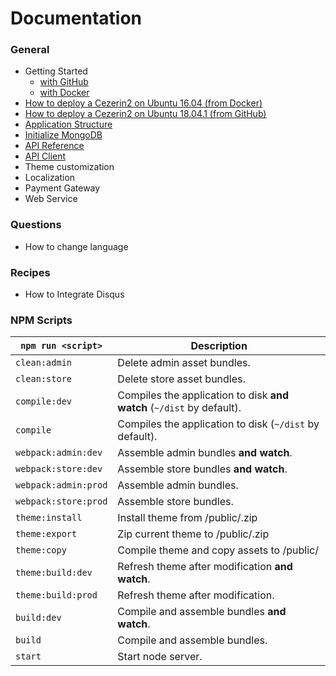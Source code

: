# Documentation

### General
* Getting Started
  - [with GitHub](./using-source-code.md)
  - [with Docker](./using-docker.md)
* [How to deploy a Cezerin2 on Ubuntu 16.04 (from Docker)](./how-to-deploy-a-cezerin2-on-ubuntu-16-04.md)
* [How to deploy a Cezerin2 on Ubuntu 18.04.1 (from GitHub)](./how-to-deploy-a-cezerin2-on-ubuntu-18-04-1-github.md)
* [Application Structure](./structure.md)
* [Initialize MongoDB](./initialize-mongodb.md)
* [API Reference](./api)
* [API Client](https://github.com/cezerin/client)
* Theme customization
* Localization
* Payment Gateway
* Web Service

### Questions

* How to change language

### Recipes

* How to Integrate Disqus
<!-- * [How to Integrate Disqus](./recipes/how-to-integrate-disqus.md) -->

### NPM Scripts

|`npm run <script>`|Description|
|------------------|-----------|
|`clean:admin`|Delete admin asset bundles.|
|`clean:store`|Delete store asset bundles.|
|`compile:dev`|Compiles the application to disk **and watch** (`~/dist` by default).|
|`compile`|Compiles the application to disk (`~/dist` by default).|
|`webpack:admin:dev`|Assemble admin bundles **and watch**.|
|`webpack:store:dev`|Assemble store bundles **and watch**.|
|`webpack:admin:prod`|Assemble admin bundles.|
|`webpack:store:prod`|Assemble store bundles.|
|`theme:install`|Install theme from /public/<file>.zip|
|`theme:export`|Zip current theme to /public/<file>.zip|
|`theme:copy`|Compile theme and copy assets to /public/|
|`theme:build:dev`|Refresh theme after modification **and watch**.|
|`theme:build:prod`|Refresh theme after modification.|
|`build:dev`|Compile and assemble bundles **and watch**.|
|`build`|Compile and assemble bundles.|
|`start`|Start node server.|
